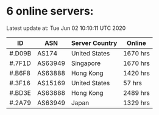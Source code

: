 # 6 online servers:

Latest update at: Tue Jun 02 10:10:11 UTC 2020

| ID | ASN | Server Country | Online |
| -- | --- | -------------- | ------ |
| #.D09B | AS174 | United States | 1670 hrs |
| #.7F1D | AS63949 | Singapore | 1670 hrs |
| #.B6F8 | AS63888 | Hong Kong | 1420 hrs |
| #.3F16 | AS15169 | United States | 57 hrs |
| #.BD3E | AS63888 | Hong Kong | 2489 hrs |
| #.2A79 | AS63949 | Japan | 1329 hrs |

